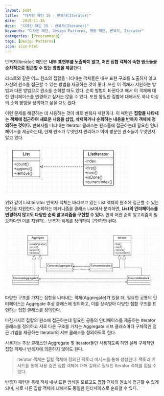 ```yaml
---
layout: post
title:  "디자인 패턴 15 - 반복자(Iterator)"
date:   2019-11-16
desc:  "디자인 패턴 15 - 반복자(Iterator)"
keywords: "디자인 패턴, Design Patterns, 행동 패턴, 반복자, Iterator"
categories: [Programming]
tags: [Design Patterns]
icon: icon-html
---
```


반복자(Iterator) 패턴은 **내부 표현부를 노출하지 않고, 어떤 집합 객체에 속한 원소들을 순차적으로 접근할 수 있는 방법을 제공**한다.

리스트와 같은 어느 원소의 집합을 나타내는 객체들은 내부 표현 구조를 노출하지 않고 자신의 원소를 접근할 수 있는 방법을 제공하는 것이 좋다. 또한 이 객체가 지원하는 방법과 다른 방법으로 원소를 순회할 때도 있다. 순회 방법이 바뀐다고 해서 이 객체에 대한 인터페이스를 변경하고 싶지는 않을 수 있다. 또한 동일한 집합에 대해서도 하나 이상의 순회 방벙을 정의하고 싶을 때도 있다.

이런 문제를 해결하는 데 사용하는 것이 바로 반복자 패턴이다. 이 패턴은 **집합을 나타내는 객체에 접근하여 새로운 내용을 삽입, 삭제하거나 순회하는 내용을 반복자 객체에 정의하는 것이다.** 반복자를 나타내는 Iterator 클래스는 원소들에 접근하는데 필요한 인터페이스를 제공하는데, 현재 원소가 무엇인지 관리하고 이미 방문한 원소들이 무엇인지 알고 있다.

![00.png](/static/assets/img/blog/programming/2019-11-16-design_patterns_15/00.png)

위와 같이 ListIterator 반복자 객체는 바라보고 있는 List 객체의 원소에 접근할 수 있는 연산을 지원한다. 순회하는 메커니즘을 클래스 List에서 분리하면, **List의 인터페이스를 변경하지 않고도 다양한 순회 알고리즘을 구현할 수 있다.** 만약 어떤 순회 알고리즘이 필요하다면 이를 지원하는 반복자 객체를 정의하여 구현하면 된다.

![01.png](/static/assets/img/blog/programming/2019-11-16-design_patterns_15/01.png)

다양한 구조를 가지는 집합을 나타내는 객체(Aggregate)가 있을 때, 필요한 공통의 인터페이스는 Aggegate 추상 클래스에 정의하고, 이를 상속받아 다양한 집합 구조를 표현하는 집합 클래스를 정의한다. 

마찬가지로 집합의 원소에 접근하는데 필요한 공통의 인터페이스를 제공하는 Iterator 클래스를 정의하고 서로 다른 구조를 가지는 Aggregate 서브 클래스마다 구체적인 접근 기법을 제공하는 Iterator의 서브 클래스를 정의하도록 한다.

사용자는 추상 클래스인 Aggregate 및 Iterator들만 사용하도록 하면 실제 구체적인 집합 객체나 반복자에 의존하지 않아도 된다.

> Iterator 객체는 집합 객체에 정의된 팩토리 메서드를 통해 생성한다. 팩토리 메서드를 통해 사용 중인 집합 객체에 대해 실제로 필요한 Iterator 객체를 얻을 수 있다.

반복자 패턴을 통해 객체 내부 표현 방식을 모르고도 집합 객체의 원소에 접근할 수 있게 되며, 서로 다른 집합 객체에 대해서도 동일한 인터페이스로 순회할 수 있다.